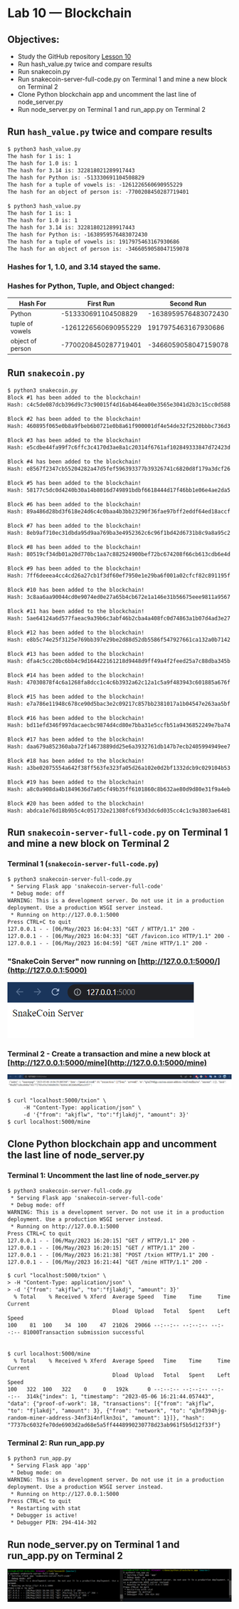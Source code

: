 # Lab 10 — Blockchain
## Objectives:
- Study the GitHub repository [Lesson 10](https://github.com/kevinwlu/iot/tree/master/lesson10)
- Run hash_value.py twice and compare results
- Run snakecoin.py
- Run snakecoin-server-full-code.py on Terminal 1 and mine a new block on Terminal 2
- Clone Python blockchain app and uncomment the last line of node_server.py
- Run node_server.py on Terminal 1 and run_app.py on Terminal 2

## Run `hash_value.py` twice and compare results
```
$ python3 hash_value.py
The hash for 1 is: 1
The hash for 1.0 is: 1
The hash for 3.14 is: 322818021289917443
The hash for Python is: -513330691104508829
The hash for a tuple of vowels is: -1261226560690955229
The hash for an object of person is: -7700208450287719401

$ python3 hash_value.py
The hash for 1 is: 1
The hash for 1.0 is: 1
The hash for 3.14 is: 322818021289917443
The hash for Python is: -1638959576483072430
The hash for a tuple of vowels is: 1917975463167930686
The hash for an object of person is: -3466059058047159078
```
### Hashes for 1, 1.0, and 3.14 stayed the same.
### Hashes for Python, Tuple, and Object changed:
|     Hash For         |     First Run        |      Second Run      |
| -------------------- | -------------------- | -------------------- |
|       Python         | -513330691104508829  | -1638959576483072430 |
|   tuple of vowels    | -1261226560690955229 |  1917975463167930686 |
|   object of person   | -7700208450287719401 | -3466059058047159078 |

## Run `snakecoin.py`
```
$ python3 snakecoin.py
Block #1 has been added to the blockchain!
Hash: c4c5de087dcb396d9c73c90015f4d16ab464ea00e3565e3041d2b3c15cc0d588

Block #2 has been added to the blockchain!
Hash: 460895f065e0b8a9fbeb6b0721e0b8a61f900001df4e54de32f2520bbbc736d3

Block #3 has been added to the blockchain!
Hash: e5cdbe44fa99f7c6ffc3c4170d3ae8a1c20314f6761af102849333847d72423d

Block #4 has been added to the blockchain!
Hash: e8567f2347cb55204282a47d5fef596393377b39326741c6820d8f179a3dcf26

Block #5 has been added to the blockchain!
Hash: 58177c5dc0d4240b30a14b8016d749891bdbf6618444d17f46bb1e06e4ae2da5

Block #6 has been added to the blockchain!
Hash: 89a486d28bd3f618e24d6c4c0baa4b3bb23290f36fae97bff2eddf64ed18accf

Block #7 has been added to the blockchain!
Hash: 8eb9af710ec31dbda95d9aa769ba3e4952362c6c96f1bd42d6731b8c9a8a95c2

Block #8 has been added to the blockchain!
Hash: 80519cf34db01a20d770bc1aa7c882524900bef72bc674208f66cb613cdb6e4d

Block #9 has been added to the blockchain!
Hash: 7ff6deeea4cc4cd26a27cb1f3df60ef7950e1e29ba6f001a02cfcf82c891195f

Block #10 has been added to the blockchain!
Hash: 3c8aa6aa90044cd0e9074ed0e27a65b4cb672e1a146e31b56675eee9811a9567

Block #11 has been added to the blockchain!
Hash: 5ae64124a6d577faeac9a39b6c3abf46b2cba4a408fc0d74863a1b07d4ad3e27

Block #12 has been added to the blockchain!
Hash: e8b5c74e25f3125e769bb397e29be2d88d52db5586f547927661ca132a0b7142

Block #13 has been added to the blockchain!
Hash: dfa4c5cc20bc6bb4c9d164422161218d9448d9ff49a4f2feed25a7c88dba345b

Block #14 has been added to the blockchain!
Hash: 47030878f4c6a1268fa8dcc1c4c6b3932a62c12a1c5a9f483943c601885a676f

Block #15 has been added to the blockchain!
Hash: e7a786e11948c678ce90d5bac3e2c09217c857bb2381017a1b04547e263aa5bf

Block #16 has been added to the blockchain!
Hash: bd11efd346f997dacaecbc9874d4cd80e7bba31e5ccfb51a9436852249e7ba74

Block #17 has been added to the blockchain!
Hash: daa679a852360aba72f14673889dd25e6a3932761db147b7ecb2405994949ee7

Block #18 has been added to the blockchain!
Hash: a3be02075554a642f38ff563fe323fa05d26a102e0d2bf1332dcb9c029104b53

Block #19 has been added to the blockchain!
Hash: a8c0a908da4b1849636d7a05cf49b35ff6101860c8b632ae80d9d80e31f9a4eb

Block #20 has been added to the blockchain!
Hash: abdca1e76d18b9b5c4c051732e21308fc6f93d3dc6d035cc4c1c9a3803ae6481
```

## Run `snakecoin-server-full-code.py` on Terminal 1 and mine a new block on Terminal 2
### Terminal 1 (`snakecoin-server-full-code.py`)
```
$ python3 snakecoin-server-full-code.py
 * Serving Flask app 'snakecoin-server-full-code'
 * Debug mode: off
WARNING: This is a development server. Do not use it in a production deployment. Use a production WSGI server instead.
 * Running on http://127.0.0.1:5000
Press CTRL+C to quit
127.0.0.1 - - [06/May/2023 16:04:33] "GET / HTTP/1.1" 200 -
127.0.0.1 - - [06/May/2023 16:04:33] "GET /favicon.ico HTTP/1.1" 200 -
127.0.0.1 - - [06/May/2023 16:04:59] "GET /mine HTTP/1.1" 200 -
```
### "SnakeCoin Server" now running on [http://127.0.0.1:5000/](http://127.0.0.1:5000)
![image](https://github.com/mbanks01/CPE-322-A/blob/main/lab10/1.2.PNG)
### Terminal 2 - Create a transaction and mine a new block at [http://127.0.0.1:5000/mine](http://127.0.0.1:5000/mine)
![image](https://github.com/mbanks01/CPE-322-A/blob/main/lab10/1.1.PNG)
```
$ curl "localhost:5000/txion" \
     -H "Content-Type: application/json" \
     -d '{"from": "akjflw", "to":"fjlakdj", "amount": 3}'
$ curl localhost:5000/mine
```

## Clone Python blockchain app and uncomment the last line of node_server.py
### Terminal 1: Uncomment the last line of node_server.py
```
$ python3 snakecoin-server-full-code.py
 * Serving Flask app 'snakecoin-server-full-code'
 * Debug mode: off
WARNING: This is a development server. Do not use it in a production deployment. Use a production WSGI server instead.
 * Running on http://127.0.0.1:5000
Press CTRL+C to quit
127.0.0.1 - - [06/May/2023 16:20:15] "GET / HTTP/1.1" 200 -
127.0.0.1 - - [06/May/2023 16:20:15] "GET / HTTP/1.1" 200 -
127.0.0.1 - - [06/May/2023 16:21:38] "POST /txion HTTP/1.1" 200 -
127.0.0.1 - - [06/May/2023 16:21:44] "GET /mine HTTP/1.1" 200 -
```
```
$ curl "localhost:5000/txion" \
> -H "Content-Type: application/json" \
> -d '{"from": "akjflw", "to":"fjlakdj", "amount": 3}'
  % Total    % Received % Xferd  Average Speed   Time    Time     Time  Current
                                 Dload  Upload   Total   Spent    Left  Speed
100    81  100    34  100    47  21026  29066 --:--:-- --:--:-- --:--:-- 81000Transaction submission successful


$ curl localhost:5000/mine
  % Total    % Received % Xferd  Average Speed   Time    Time     Time  Current
                                 Dload  Upload   Total   Spent    Left  Speed
100   322  100   322    0     0   192k      0 --:--:-- --:--:-- --:--:--  314k{"index": 1, "timestamp": "2023-05-06 16:21:44.057443", "data": {"proof-of-work": 18, "transactions": [{"from": "akjflw", "to": "fjlakdj", "amount": 3}, {"from": "network", "to": "q3nf394hjg-random-miner-address-34nf3i4nflkn3oi", "amount": 1}]}, "hash": "7737bc6032fe70de6903d2ad68e5a5ff4448990230778d23ab961f5b5d12f33f"}
```

### Terminal 2: Run run_app.py

```
$ python3 run_app.py
 * Serving Flask app 'app'
 * Debug mode: on
WARNING: This is a development server. Do not use it in a production deployment. Use a production WSGI server instead.
 * Running on http://127.0.0.1:5000
Press CTRL+C to quit
 * Restarting with stat
 * Debugger is active!
 * Debugger PIN: 294-414-302
```

## Run node_server.py on Terminal 1 and run_app.py on Terminal 2
![image](https://github.com/mbanks01/CPE-322-A/blob/main/lab10/1.3.PNG)
